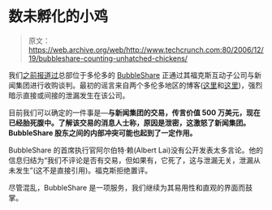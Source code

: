 # 数未孵化的小鸡

> 原文：<https://web.archive.org/web/http://www.techcrunch.com:80/2006/12/19/bubbleshare-counting-unhatched-chickens/>

 [](https://web.archive.org/web/20150909014522/http://www.bubbleshare.com/) 我们[之前报道过](https://web.archive.org/web/20150909014522/http://www.techcrunch.com/2006/11/13/news-corp-looking-at-bubbleshare-no-deal-yet/)总部位于多伦多的 [BubbleShare](https://web.archive.org/web/20150909014522/http://www.bubbleshare.com/) 正通过其福克斯互动子公司与新闻集团进行收购谈判。最初的谣言来自两个多伦多地区的博客([这里](https://web.archive.org/web/20150909014522/http://www.onedegree.ca/2006/11/13/bubbleshare-bought-by-news-corp-for-myspace)和[这里](https://web.archive.org/web/20150909014522/http://www.byte.org/blog/_archives/2006/11/13/2497663.html))，强烈暗示直接或间接的泄漏发生在该公司。

目前我们可以确定的一件事是—**与新闻集团的交易，传言价值 500 万美元，现在已经胎死腹中。了解该交易的消息人士称，原因是泄密，这激怒了新闻集团。BubbleShare 股东之间的内部冲突可能也起到了一定作用。**

BubbleShare 的首席执行官阿尔伯特·赖(Albert Lai)没有公开发表太多言论。他的信息归结为“我们不评论是否有交易，但如果有，它死了，这与泄漏无关，泄漏从未发生”(这不是直接引用)。福克斯拒绝置评。

尽管混乱，BubbleShare 是一项服务，我们继续为其易用性和直观的界面而鼓掌。